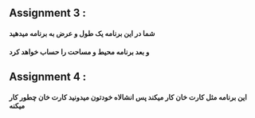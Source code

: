 ## Assignment 3 :
#### شما در این برنامه یک طول و عرض به برنامه میدهید 

#### و بعد برنامه محیط و مساحت را حساب خواهد کرد

## Assignment 4 :
#### این برنامه مثل کارت خان کار میکند پس انشالاه خودتون میدونید کارت خان چطور کار میکنه
